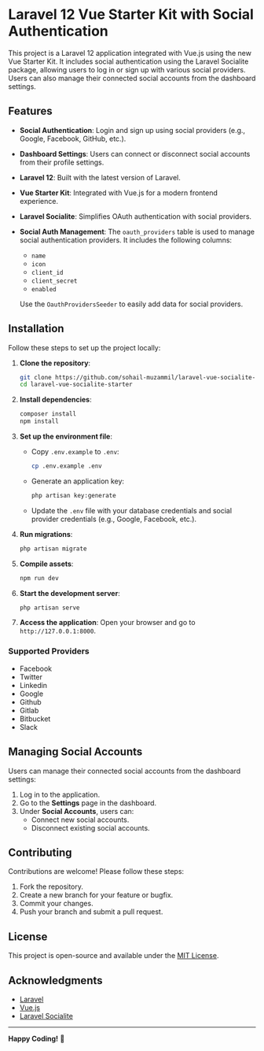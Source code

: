 # Laravel 12 Vue Starter Kit with Social Authentication

This project is a Laravel 12 application integrated with Vue.js using the new Vue Starter Kit. It includes social authentication using the Laravel Socialite package, allowing users to log in or sign up with various social providers. Users can also manage their connected social accounts from the dashboard settings.

## Features

- **Social Authentication**: Login and sign up using social providers (e.g., Google, Facebook, GitHub, etc.).
- **Dashboard Settings**: Users can connect or disconnect social accounts from their profile settings.
- **Laravel 12**: Built with the latest version of Laravel.
- **Vue Starter Kit**: Integrated with Vue.js for a modern frontend experience.
- **Laravel Socialite**: Simplifies OAuth authentication with social providers.
- **Social Auth Management**: The `oauth_providers` table is used to manage social authentication providers. It includes the following columns:
  - `name`
  - `icon`
  - `client_id`
  - `client_secret`
  - `enabled`
  
  Use the `OauthProvidersSeeder` to easily add data for social providers.

## Installation

Follow these steps to set up the project locally:

1. **Clone the repository**:

   ```bash
   git clone https://github.com/sohail-muzammil/laravel-vue-socialite-starter.git
   cd laravel-vue-socialite-starter
   ```

2. **Install dependencies**:

   ```bash
   composer install
   npm install
   ```

3. **Set up the environment file**:

   - Copy `.env.example` to `.env`:

     ```bash
     cp .env.example .env
     ```

   - Generate an application key:

     ```bash
     php artisan key:generate
     ```

   - Update the `.env` file with your database credentials and social provider credentials (e.g., Google, Facebook, etc.).

4. **Run migrations**:

   ```bash
   php artisan migrate 
   ```

5. **Compile assets**:

   ```bash
   npm run dev
   ```

6. **Start the development server**:

   ```bash
   php artisan serve
   ```

7. **Access the application**:
   Open your browser and go to `http://127.0.0.1:8000`.

### Supported Providers

- Facebook
- Twitter
- Linkedin
- Google
- Github
- Gitlab
- Bitbucket
- Slack

## Managing Social Accounts

Users can manage their connected social accounts from the dashboard settings:

1. Log in to the application.
2. Go to the **Settings** page in the dashboard.
3. Under **Social Accounts**, users can:
   - Connect new social accounts.
   - Disconnect existing social accounts.

## Contributing

Contributions are welcome! Please follow these steps:

1. Fork the repository.
2. Create a new branch for your feature or bugfix.
3. Commit your changes.
4. Push your branch and submit a pull request.

## License

This project is open-source and available under the [MIT License](LICENSE).

## Acknowledgments

- [Laravel](https://laravel.com/)
- [Vue.js](https://vuejs.org/)
- [Laravel Socialite](https://laravel.com/docs/socialite)

---

**Happy Coding!** 🚀
